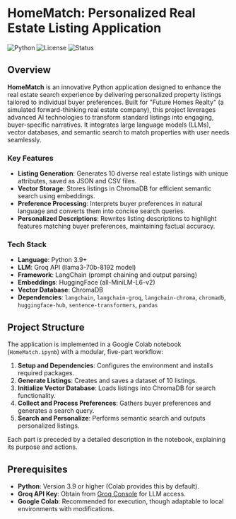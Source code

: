 # HomeMatch: Personalized Real Estate Listing Application

![Python](https://img.shields.io/badge/Python-3.9+-blue.svg)
![License](https://img.shields.io/badge/License-MIT-green.svg)
![Status](https://img.shields.io/badge/Status-Completed-brightgreen.svg)

## Overview

**HomeMatch** is an innovative Python application designed to enhance the real estate search experience by delivering personalized property listings tailored to individual buyer preferences. Built for "Future Homes Realty" (a simulated forward-thinking real estate company), this project leverages advanced AI technologies to transform standard listings into engaging, buyer-specific narratives. It integrates large language models (LLMs), vector databases, and semantic search to match properties with user needs seamlessly.

### Key Features
- **Listing Generation**: Generates 10 diverse real estate listings with unique attributes, saved as JSON and CSV files.
- **Vector Storage**: Stores listings in ChromaDB for efficient semantic search using embeddings.
- **Preference Processing**: Interprets buyer preferences in natural language and converts them into concise search queries.
- **Personalized Descriptions**: Rewrites listing descriptions to highlight features matching buyer preferences, maintaining factual accuracy.

### Tech Stack
- **Language**: Python 3.9+
- **LLM**: Groq API (llama3-70b-8192 model)
- **Framework**: LangChain (prompt chaining and output parsing)
- **Embeddings**: HuggingFace (all-MiniLM-L6-v2)
- **Vector Database**: ChromaDB
- **Dependencies**: `langchain`, `langchain-groq`, `langchain-chroma`, `chromadb`, `huggingface-hub`, `sentence-transformers`, `pandas`

## Project Structure

The application is implemented in a Google Colab notebook (`HomeMatch.ipynb`) with a modular, five-part workflow:
1. **Setup and Dependencies**: Configures the environment and installs required packages.
2. **Generate Listings**: Creates and saves a dataset of 10 listings.
3. **Initialize Vector Database**: Loads listings into ChromaDB for search functionality.
4. **Collect and Process Preferences**: Gathers buyer preferences and generates a search query.
5. **Search and Personalize**: Performs semantic search and outputs personalized listings.

Each part is preceded by a detailed description in the notebook, explaining its purpose and actions.

## Prerequisites

- **Python**: Version 3.9 or higher (Colab provides this by default).
- **Groq API Key**: Obtain from [Groq Console](https://console.groq.com/) for LLM access.
- **Google Colab**: Recommended for execution, though adaptable to local environments with modifications.


